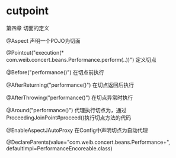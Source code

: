 # cutpoint
第四章 切面的定义

@Aspect   声明一个POJO为切面

@Pointcut("execution(* com.weib.concert.beans.Performance.perform(..))")  定义切点

@Before("performance()")  在切点前执行

@AfterReturning("performance()")  在切点返回后执行

@AfterThrowing("performance()") 在切点异常时执行

@Around("performance()")  代理执行切点为，通过ProceedingJoinPoint#proceed()执行切点方法的代码

@EnableAspectJAutoProxy   在Config中声明切点为自动代理

@DeclareParents(value="com.weib.concert.beans.Performance+",  defaultImpl=PerformanceEncoreable.class) 
